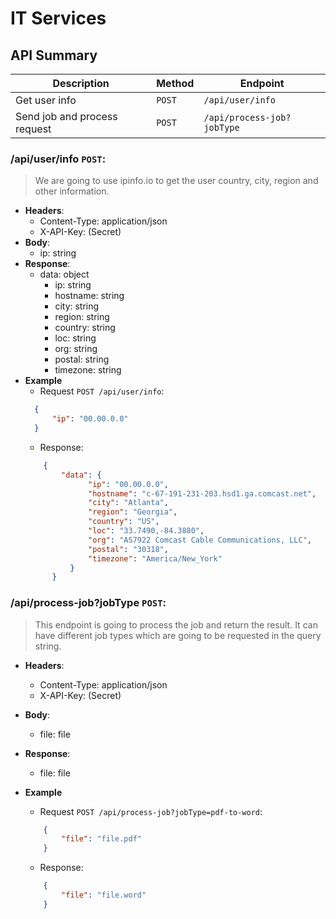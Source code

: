 # IT Services

## API Summary

| Description | Method | Endpoint
| ----------- | ----------- | ----------- |
| Get user info | `POST` | `/api/user/info` 
| Send job and process request | `POST` | `/api/process-job?jobType`


### **/api/user/info** `POST`:
> We are going to use ipinfo.io to get the user country, city, region and other information.
- **Headers**:
    - Content-Type: application/json
    - X-API-Key: (Secret)
- **Body**:
    - ip: string
- **Response**:
    - data: object
        - ip: string
        - hostname: string
        - city: string
        - region: string
        - country: string
        - loc: string
        - org: string
        - postal: string
        - timezone: string
- **Example**
  - Request `POST /api/user/info`:
  ```json
    {
        "ip": "00.00.0.0"
    }
  ```
  - Response:
  ```json
      {
          "data": {
                "ip": "00.00.0.0",
                "hostname": "c-67-191-231-203.hsd1.ga.comcast.net",
                "city": "Atlanta",
                "region": "Georgia",
                "country": "US",
                "loc": "33.7490,-84.3880",
                "org": "AS7922 Comcast Cable Communications, LLC",
                "postal": "30318",
                "timezone": "America/New_York"
            }
        }
    ```

### **/api/process-job?jobType** `POST`:
> This endpoint is going to process the job and return the result. It can have different job types which are going to be requested in the query string.

- **Headers**:
    - Content-Type: application/json
    - X-API-Key: (Secret)
- **Body**:
    - file: file
- **Response**:
    - file: file
  
- **Example**
    - Request `POST /api/process-job?jobType=pdf-to-word`:
    ```json
        {
            "file": "file.pdf"
        }
    ```
    - Response:
    ```json
        {
            "file": "file.word"
        }
    ```